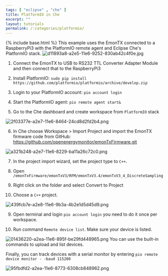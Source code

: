 ```yaml
---
tags: [ "eclipse" , "che" ]
title: PlatformIO in Che
excerpt: ""
layout: tutorials
permalink: /:categories/platformio/
---
```

{% include base.html %}
This example uses the EmonTX connected to a RaspberryPi3 with the PlatformIO remote agent and Eclipse Che's PlatformIO stack.
![d11893a8-a2e5-11e6-9252-830ab42c4f0e.jpg]({{base}}{{site.links["d11893a8-a2e5-11e6-9252-830ab42c4f0e.jpg"]}})

1. Connect the EmonTX to USB to RS232 TTL Converter Adapter Module and then connect that to the RaspberryPi3

2. Install PlatformIO: ```sudo pip install https://github.com/platformio/platformio/archive/develop.zip```

3. Login to your PlatformIO account: ```pio account login```

4. Start the PlatformIO agent: ```pio remote agent start&```

5. Go to the Che dashboard and  create workspace from ```PlatformIO``` stack

![2f03377e-a2e7-11e6-8464-24cd8d2fd2b4.png]({{base}}{{site.links["2f03377e-a2e7-11e6-8464-24cd8d2fd2b4.png"]}})

6. In Che choose Workspace > Import Project and import the EmonTX firmware code from GitHub: https://github.com/openenergymonitor/emonTxFirmware.git

![a321b248-a2e7-11e6-8229-ba11a26c72c0.png]({{base}}{{site.links["a321b248-a2e7-11e6-8229-ba11a26c72c0.png"]}})

7. In the project import wizard, set the project type to ```C++```.

6. Open ```/emonTxFirmware/emonTxV3/RFM/emonTxV3.4/emonTxV3_4_DiscreteSampling```

7. Right click on the folder and select Convert to Project

8. Choose a ```C++``` project.

![439fcb7e-a2e8-11e6-9b3a-4b2e1d5d45d9.png]({{base}}{{site.links["439fcb7e-a2e8-11e6-9b3a-4b2e1d5d45d9.png"]}})

9. Open terminal and login ```pio account login``` you need to do it once per workspace.

10. Run command ```Remote device list```. Make sure your device is listed.

![01436220-a2ea-11e6-895f-be29fd448965.png]({{base}}{{site.links["01436220-a2ea-11e6-895f-be29fd448965.png"]}})
You can use the built-in commands to upload and list devices.

Finally, you can track devices with a serial monitor by entering ```pio remote device monitor - -baud 115200```

![95fbdfd2-a2ea-11e6-8773-6308cb848962.png]({{base}}{{site.links["95fbdfd2-a2ea-11e6-8773-6308cb848962.png"]}})
